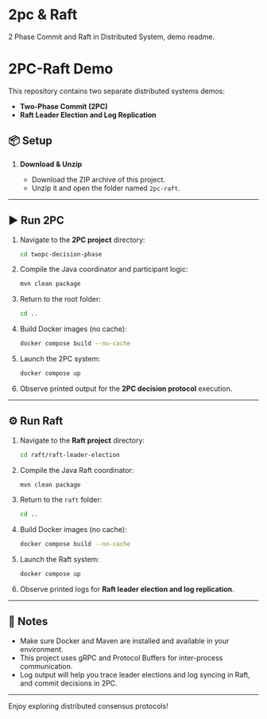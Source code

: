 # 2pc & Raft
2 Phase Commit  and Raft in Distributed System, demo readme.

# 2PC-Raft Demo

This repository contains two separate distributed systems demos:

- **Two-Phase Commit (2PC)**
- **Raft Leader Election and Log Replication**

## 📦 Setup

1. **Download & Unzip**

   - Download the ZIP archive of this project.
   - Unzip it and open the folder named `2pc-raft`.

---

## ▶️ Run 2PC

1. Navigate to the **2PC project** directory:

   ```bash
   cd twopc-decision-phase
   ```

2. Compile the Java coordinator and participant logic:

   ```bash
   mvn clean package
   ```

3. Return to the root folder:

   ```bash
   cd ..
   ```

4. Build Docker images (no cache):

   ```bash
   docker compose build --no-cache
   ```

5. Launch the 2PC system:

   ```bash
   docker compose up
   ```

6. Observe printed output for the **2PC decision protocol** execution.

---

## ⚙️ Run Raft

1. Navigate to the **Raft project** directory:

   ```bash
   cd raft/raft-leader-election
   ```

2. Compile the Java Raft coordinator:

   ```bash
   mvn clean package
   ```

3. Return to the `raft` folder:

   ```bash
   cd ..
   ```

4. Build Docker images (no cache):

   ```bash
   docker compose build --no-cache
   ```

5. Launch the Raft system:

   ```bash
   docker compose up
   ```

6. Observe printed logs for **Raft leader election and log replication**.

---

## 📝 Notes

- Make sure Docker and Maven are installed and available in your environment.
- This project uses gRPC and Protocol Buffers for inter-process communication.
- Log output will help you trace leader elections and log syncing in Raft, and commit decisions in 2PC.

---

Enjoy exploring distributed consensus protocols!


